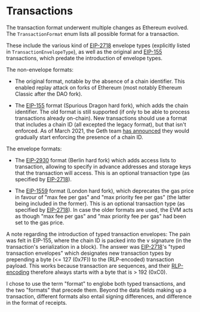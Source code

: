 # Transactions

The transaction format underwent multiple changes as Ethereum evolved.
The `TransactionFormat` enum lists all possible format for a transaction.

These include the various kind of [EIP-2718] envelope types (explicitly listed in
`TransactionEnvelopeType`), as well as the original and [EIP-155] transactions, which predate the
introduction of envelope types.

The non-envelope formats:

- The original format, notable by the absence of a chain identifier. This enabled replay attack on
  forks of Ethereum (most notably Ethereum Classic after the DAO fork).
  
- The [EIP-155] format (Spurious Dragon hard fork), which adds the chain identifier. The old format
  is still supported (if only to be able to process transactions already on-chain). New transactions
  should use a format that includes a chain ID (all excepted the legacy format), but that isn't
  enforced. As of March 2021, the Geth team [has announced][chainid-enforcement] they would
  gradually start enforcing the presence of a chain ID.
  
The envelope formats:

- The [EIP-2930] format (Berlin hard fork) which adds access lists to transaction, allowing to
  specify in advance addresses and storage keys that the transaction will access. This is an optional
  transaction type (as specified by [EIP-2718]).

- The [EIP-1559] format (London hard fork), which deprecates the gas price in favour of "max fee per
  gas" and "max priority fee per gas" (the latter being included in the former). This is an optional
  transaction type (as specified by [EIP-2718]). In case the older formats are used, the EVM acts as
  though "max fee per gas" and "max priority fee per gas" had been set to the gas price.

[EIP-155]: https://github.com/ethereum/EIPs/blob/master/EIPS/eip-155.md
[EIP-2930]: https://github.com/ethereum/EIPs/blob/master/EIPS/eip-2930.md
[EIP-1559]: https://github.com/ethereum/EIPs/blob/master/EIPS/eip-1559.md
[EIP-2718]: https://github.com/ethereum/EIPs/blob/master/EIPS/eip-2718.md
[chainid-enforcement]: https://blog.ethereum.org/2021/03/03/geth-v1-10-0/#chainid-enforcement

A note regarding the introduction of typed transaction envelopes: The pain was felt in EIP-155,
where the chain ID is packed into the v signature (in the transaction's serialization in a block).
The answer was [EIP-2718]'s "typed transaction envelopes" which designates new transaction types by
prepending a byte (<= 127 (0x7F)) to the (RLP-encoded) transaction payload. This works because
transaction are sequences, and their [RLP-encoding](../rlp/README.md) therefore always starts with a
byte that is > 192 (0xC0).

I chose to use the term "format" to englobe both typed transactions, and the two "formats" that
precede them. Beyond the data fields making up a transaction, different formats also entail signing
differences, and difference in the format of receipts.